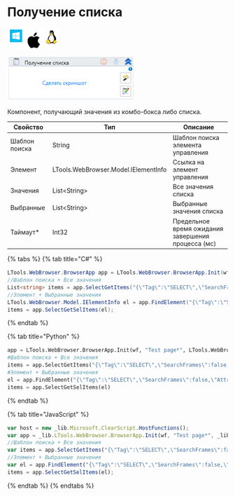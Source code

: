 # Получение списка

![](<../../../.gitbook/assets/image (100) (1) (1) (1) (1) (1) (43).png>)

![](<../../../.gitbook/assets/image (426).png>)

Компонент, получающий значения из комбо-бокса либо списка.

| Свойство      | Тип                                  | Описание                                           |
| ------------- | ------------------------------------ | -------------------------------------------------- |
| Шаблон поиска | String                               | Шаблон поиска элемента управления                  |
| Элемент       | LTools.WebBrowser.Model.IElementInfo | Ссылка на элемент управления                       |
| Значения      | List\<String>                        | Все значения списка                                |
| Выбранные     | List\<String>                        | Выбранные значения списка                          |
| Таймаут\*     | Int32                                | Предельное время ожидания завершения процесса (мс) |

{% tabs %}
{% tab title="C#" %}
```csharp
LTools.WebBrowser.BrowserApp app = LTools.WebBrowser.BrowserApp.Init(wf, "Test page*", LTools.WebBrowser.Model.BrowserTypes_Short.IE);
//Шаблон поиска + Все значения
List<string> items = app.SelectGetItems("{\"Tag\":\"SELECT\",\"SearchFrames\":false,\"Attributes\":[{\"Key\":\"ID\",\"Value\":\"lstbxList\"}]}");
//Элемент + Выбранные значения
LTools.WebBrowser.Model.IElementInfo el = app.FindElement("{\"Tag\":\"SELECT\",\"SearchFrames\":false,\"Attributes\":[{\"Key\":\"ID\",\"Value\":\"lstbxList\"}]}");
items = app.SelectGetSelItems(el);
```
{% endtab %}

{% tab title="Python" %}
```python
app = LTools.WebBrowser.BrowserApp.Init(wf, "Test page*", LTools.WebBrowser.Model.BrowserTypes_Short.IE)
#Шаблон поиска + Все значения
items = app.SelectGetItems("{\"Tag\":\"SELECT\",\"SearchFrames\":false,\"Attributes\":[{\"Key\":\"ID\",\"Value\":\"lstbxList\"}]}")
#Элемент + Выбранные значения
el = app.FindElement("{\"Tag\":\"SELECT\",\"SearchFrames\":false,\"Attributes\":[{\"Key\":\"ID\",\"Value\":\"lstbxList\"}]}")
items = app.SelectGetSelItems(el)
```
{% endtab %}

{% tab title="JavaScript" %}
```javascript
var host = new _lib.Microsoft.ClearScript.HostFunctions();
var app = _lib.LTools.WebBrowser.BrowserApp.Init(wf, "Test page*", _lib.LTools.WebBrowser.Model.BrowserTypes_Short.IE);
//Шаблон поиска + Все значения
var items = app.SelectGetItems("{\"Tag\":\"SELECT\",\"SearchFrames\":false,\"Attributes\":[{\"Key\":\"ID\",\"Value\":\"lstbxList\"}]}");
//Элемент + Выбранные значения
var el = app.FindElement("{\"Tag\":\"SELECT\",\"SearchFrames\":false,\"Attributes\":[{\"Key\":\"ID\",\"Value\":\"lstbxList\"}]}");
items = app.SelectGetSelItems(el);
```
{% endtab %}
{% endtabs %}
